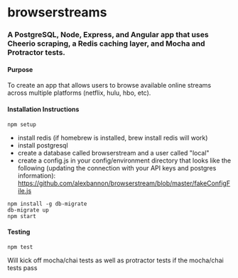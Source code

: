 # browserstreams

### A PostgreSQL, Node, Express, and Angular app that uses Cheerio scraping, a Redis caching layer, and Mocha and Protractor tests.

#### Purpose
To create an app that allows users to browse available online streams across multiple platforms (netflix, hulu, hbo, etc).

#### Installation Instructions
```
npm setup
```
- install redis (if homebrew is installed, brew install redis will work)
- install postgresql
- create a database called browserstream and a user called "local"
- create a config.js in your config/environment directory that looks like the following (updating the connection with your API keys and postgres information): https://github.com/alexbannon/browserstream/blob/master/fakeConfigFile.js
```
npm install -g db-migrate
db-migrate up
npm start
```

#### Testing
```
npm test
```
Will kick off mocha/chai tests as well as protractor tests if the mocha/chai tests pass
